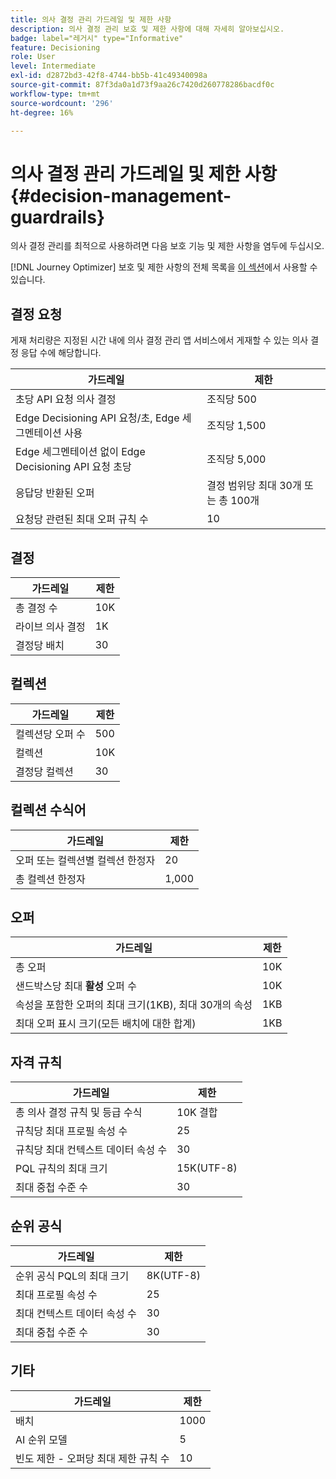 ```yaml
---
title: 의사 결정 관리 가드레일 및 제한 사항
description: 의사 결정 관리 보호 및 제한 사항에 대해 자세히 알아보십시오.
badge: label="레거시" type="Informative"
feature: Decisioning
role: User
level: Intermediate
exl-id: d2872bd3-42f8-4744-bb5b-41c49340098a
source-git-commit: 87f3da0a1d73f9aa26c7420d260778286bacdf0c
workflow-type: tm+mt
source-wordcount: '296'
ht-degree: 16%

---
```


# 의사 결정 관리 가드레일 및 제한 사항 {#decision-management-guardrails}

의사 결정 관리를 최적으로 사용하려면 다음 보호 기능 및 제한 사항을 염두에 두십시오.

[!DNL Journey Optimizer] 보호 및 제한 사항의 전체 목록을 [이 섹션](../start/guardrails.md)에서 사용할 수 있습니다.

## 결정 요청

게재 처리량은 지정된 시간 내에 의사 결정 관리 앱 서비스에서 게재할 수 있는 의사 결정 응답 수에 해당합니다.

| 가드레일 | 제한 |
| ------- | ------- |
| 초당 API 요청 의사 결정 | 조직당 500 |
| Edge Decisioning API 요청/초, Edge 세그멘테이션 사용 | 조직당 1,500 |
| Edge 세그멘테이션 없이 Edge Decisioning API 요청 초당 | 조직당 5,000 |
| 응답당 반환된 오퍼 | 결정 범위당 최대 30개 또는 총 100개 |
| 요청당 관련된 최대 오퍼 규칙 수 | 10 |

## 결정

| 가드레일 | 제한 |
| ------- | ------- |
| 총 결정 수 | 10K |
| 라이브 의사 결정 | 1K |
| 결정당 배치 | 30 |

## 컬렉션

| 가드레일 | 제한 |
| ------- | ------- |
| 컬렉션당 오퍼 수 | 500 |
| 컬렉션 | 10K |
| 결정당 컬렉션 | 30 |

## 컬렉션 수식어

| 가드레일 | 제한 |
| ------- | ------- |
| 오퍼 또는 컬렉션별 컬렉션 한정자 | 20 |
| 총 컬렉션 한정자 | 1,000 |

## 오퍼

| 가드레일 | 제한 |
| ------- | ------- |
| 총 오퍼 | 10K |
| 샌드박스당 최대 **활성** 오퍼 수 | 10K |
| 속성을 포함한 오퍼의 최대 크기(1KB), 최대 30개의 속성 | 1KB |
| 최대 오퍼 표시 크기(모든 배치에 대한 합계) | 1KB |

## 자격 규칙

| 가드레일 | 제한 |
| ------- | ------- |
| 총 의사 결정 규칙 및 등급 수식 | 10K 결합 |
| 규칙당 최대 프로필 속성 수 | 25 |
| 규칙당 최대 컨텍스트 데이터 속성 수 | 30 |
| PQL 규칙의 최대 크기 | 15K(UTF-8) |
| 최대 중첩 수준 수 | 30 |

## 순위 공식

| 가드레일 | 제한 |
| ------- | ------- |
| 순위 공식 PQL의 최대 크기 | 8K(UTF-8) |
| 최대 프로필 속성 수 | 25 |
| 최대 컨텍스트 데이터 속성 수 | 30 |
| 최대 중첩 수준 수 | 30 |

## 기타

| 가드레일 | 제한 |
| ------- | ------- |
| 배치 | 1000 |
| AI 순위 모델 | 5 |
| 빈도 제한 - 오퍼당 최대 제한 규칙 수 | 10 |
